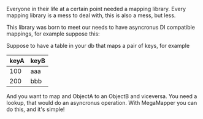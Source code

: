 Everyone in their life at a certain point needed a mapping library.
Every mapping library is a mess to deal with, this is also a mess, but less.

This library was born to meet our needs to have asyncronus DI compatible mappings, for example suppose this:

Suppose to have a table in your db that maps a pair of keys, for example

| keyA | keyB |
|------|------|
| 100  | aaa  |
| 200  | bbb  |

And you want to map and ObjectA to an ObjectB and viceversa. You need a lookup, that would do an asyncronus operation.
With MegaMapper you can do this, and it's simple!



